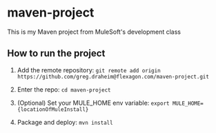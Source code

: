 # maven-project 
 
 This is my Maven project from MuleSoft's development class 
 
 ## How to run the project 
 
1. Add the remote repository: `git remote add origin https://github.com/greg.draheim@flexagon.com/maven-project.git` 
 
2. Enter the repo: `cd maven-project` 
 
3. (Optional) Set your MULE_HOME env variable: `export MULE_HOME={locationOfMuleInstall}` 
 
4. Package and deploy: `mvn install` 